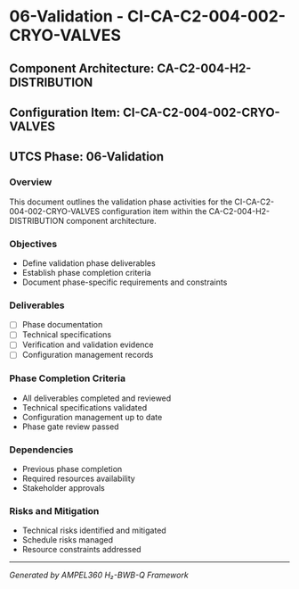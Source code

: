 # 06-Validation - CI-CA-C2-004-002-CRYO-VALVES

## Component Architecture: CA-C2-004-H2-DISTRIBUTION
## Configuration Item: CI-CA-C2-004-002-CRYO-VALVES
## UTCS Phase: 06-Validation

### Overview
This document outlines the validation phase activities for the CI-CA-C2-004-002-CRYO-VALVES configuration item within the CA-C2-004-H2-DISTRIBUTION component architecture.

### Objectives
- Define validation phase deliverables
- Establish phase completion criteria
- Document phase-specific requirements and constraints

### Deliverables
- [ ] Phase documentation
- [ ] Technical specifications
- [ ] Verification and validation evidence
- [ ] Configuration management records

### Phase Completion Criteria
- All deliverables completed and reviewed
- Technical specifications validated
- Configuration management up to date
- Phase gate review passed

### Dependencies
- Previous phase completion
- Required resources availability
- Stakeholder approvals

### Risks and Mitigation
- Technical risks identified and mitigated
- Schedule risks managed
- Resource constraints addressed

---
*Generated by AMPEL360 H₂-BWB-Q Framework*

